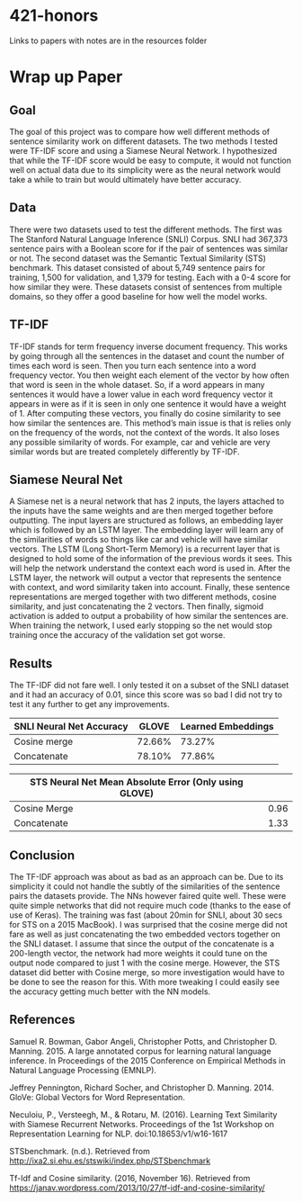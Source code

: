 # 421-honors

Links to papers with notes are in the resources folder


# Wrap up Paper

## Goal

The goal of this project was to compare how well different methods of sentence similarity work on different datasets. The two methods I tested were TF-IDF score and using a Siamese Neural Network. I hypothesized that while the TF-IDF score would be easy to compute, it would not function well on actual data due to its simplicity were as the neural network would take a while to train but would ultimately have better accuracy. 

## Data 

There were two datasets used to test the different methods. The first was The Stanford Natural Language Inference (SNLI) Corpus. SNLI had 367,373 sentence pairs with a Boolean score for if the pair of sentences was similar or not. The second dataset was the Semantic Textual Similarity (STS) benchmark. This dataset consisted of about 5,749 sentence pairs for training, 1,500 for validation, and 1,379 for testing. Each with a 0-4 score for how similar they were. These datasets consist of sentences from multiple domains, so they offer a good baseline for how well the model works. 

## TF-IDF

TF-IDF stands for term frequency inverse document frequency. This works by going through all the sentences in the dataset and count the number of times each word is seen. Then you turn each sentence into a word frequency vector. You then weight each element of the vector by how often that word is seen in the whole dataset. So, if a word appears in many sentences it would have a lower value in each word frequency vector it appears in were as if it is seen in only one sentence it would have a weight of 1. After computing these vectors, you finally do cosine similarity to see how similar the sentences are. This method’s main issue is that is relies only on the frequency of the words, not the context of the words. It also loses any possible similarity of words. For example, car and vehicle are very similar words but are treated completely differently by TF-IDF. 

## Siamese Neural Net

 A Siamese net is a neural network that has 2 inputs, the layers attached to the inputs have the same weights and are then merged together before outputting. The input layers are structured as follows, an embedding layer which is followed by an LSTM layer. The embedding layer will learn any of the similarities of words so things like car and vehicle will have similar vectors. The LSTM (Long Short-Term Memory) is a recurrent layer that is designed to hold some of the information of the previous words it sees. This will help the network understand the context each word is used in. After the LSTM layer, the network will output a vector that represents the sentence with context, and word similarity taken into account. Finally, these sentence representations are merged together with two different methods, cosine similarity, and just concatenating the 2 vectors. Then finally, sigmoid activation is added to output a probability of how similar the sentences are. When training the network, I used early stopping so the net would stop training once the accuracy of the validation set got worse. 

## Results

The TF-IDF did not fare well. I only tested it on a subset of the SNLI dataset and it had an accuracy of 0.01, since this score was so bad I did not try to test it any further to get any improvements.  

| SNLI Neural Net Accuracy | GLOVE  | Learned Embeddings |
|--------------------------|--------|--------------------|
| Cosine merge             | 72.66% | 73.27%             |
| Concatenate              | 78.10% | 77.86%             |

| STS Neural Net Mean Absolute Error (Only using GLOVE) |      |
|-------------------------------------------------------|------|
| Cosine Merge                                          | 0.96 |
| Concatenate                                           | 1.33 |

## Conclusion

The TF-IDF approach was about as bad as an approach can be. Due to its simplicity it could not handle the subtly of the similarities of the sentence pairs the datasets provide. The NNs however faired quite well. These were quite simple networks that did not require much code (thanks to the ease of use of Keras). The training was fast (about 20min for SNLI, about 30 secs for STS on a 2015 MacBook). I was surprised that the cosine merge did not fare as well as just concatenating the two embedded vectors together on the SNLI dataset. I assume that since the output of the concatenate is a 200-length vector, the network had more weights it could tune on the output node compared to just 1 with the cosine merge. However, the STS dataset did better with Cosine merge, so more investigation would have to be done to see the reason for this. With more tweaking I could easily see the accuracy getting much better with the NN models.

## References

Samuel R. Bowman, Gabor Angeli, Christopher Potts, and Christopher D. Manning. 2015. A large annotated corpus for learning natural language inference. In Proceedings of the 2015 Conference on Empirical Methods in Natural Language Processing (EMNLP).

Jeffrey Pennington, Richard Socher, and Christopher D. Manning. 2014. GloVe: Global Vectors for Word Representation. 

Neculoiu, P., Versteegh, M., & Rotaru, M. (2016). Learning Text Similarity with Siamese Recurrent Networks. Proceedings of the 1st Workshop on Representation Learning for NLP. doi:10.18653/v1/w16-1617

STSbenchmark. (n.d.). Retrieved from http://ixa2.si.ehu.es/stswiki/index.php/STSbenchmark

Tf-Idf and Cosine similarity. (2016, November 16). Retrieved from https://janav.wordpress.com/2013/10/27/tf-idf-and-cosine-similarity/
